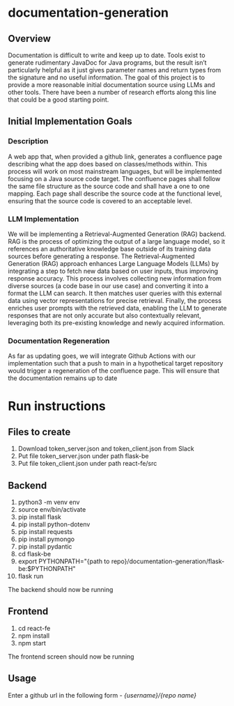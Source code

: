 # documentation-generation

## Overview
Documentation is difficult to write and keep up to date.  Tools exist to generate rudimentary JavaDoc for Java programs, but the result isn’t particularly helpful as it just gives parameter names and return types from the signature and no useful information.  The goal of this project is to provide a more reasonable initial documentation source using LLMs and other tools.  There have been a number of research efforts along this line that could be a good starting point.

## Initial Implementation Goals

### Description
A web app that, when provided a github link, generates a confluence page describing what the app does based on classes/methods within. This process will work on most mainstream languages, but will be implemented focusing on a Java source code target. The confluence pages shall follow the same file structure as the source code and shall have a one to one mapping. Each page shall describe the source code at the functional level, ensuring that the source code is covered to an acceptable level. 


### LLM Implementation
We will be implementing a Retrieval-Augmented Generation (RAG) backend. RAG is the process of optimizing the output of a large language model, so it references an authoritative knowledge base outside of its training data sources before generating a response. The Retrieval-Augmented Generation (RAG) approach enhances Large Language Models (LLMs) by integrating a step to fetch new data based on user inputs, thus improving response accuracy. This process involves collecting new information from diverse sources (a code base in our use case) and converting it into a format the LLM can search. It then matches user queries with this external data using vector representations for precise retrieval. Finally, the process enriches user prompts with the retrieved data, enabling the LLM to generate responses that are not only accurate but also contextually relevant, leveraging both its pre-existing knowledge and newly acquired information.

### Documentation Regeneration
As far as updating goes, we will integrate Github Actions with our implementation such that a push to main in a hypothetical target repository would trigger a regeneration of the confluence page. This will ensure that the documentation remains up to date


# Run instructions

## Files to create
1. Download token_server.json and token_client.json from Slack
2. Put file token_server.json under path flask-be
3. Put file token_client.json under path react-fe/src

## Backend
1. python3 -m venv env
2. source env/bin/activate
3. pip install flask
4. pip install python-dotenv
5. pip install requests
6. pip install pymongo
7. pip install pydantic
8. cd flask-be
9. export PYTHONPATH="{path to repo}/documentation-generation/flask-be:$PYTHONPATH"
10. flask run

The backend should now be running

## Frontend
1. cd react-fe
2. npm install
3. npm start

The frontend screen should now be running

## Usage
Enter a github url in the following form - 
*{username}/{repo name}*